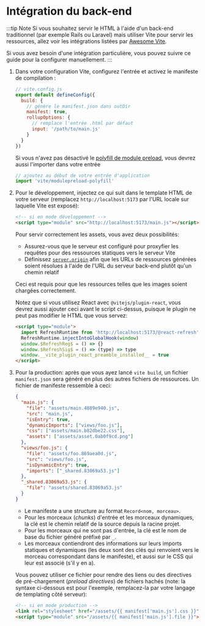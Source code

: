 # Intégration du back-end

:::tip Note
Si vous souhaitez servir le HTML à l'aide d'un back-end traditionnel (par exemple Rails ou Laravel) mais utiliser Vite pour servir les ressources, allez voir les intégrations listées par [Awesome Vite](https://github.com/vitejs/awesome-vite#integrations-with-backends).

Si vous avez besoin d'une intégration particulière, vous pouvez suivre ce guide pour la configurer manuellement.
:::

1. Dans votre configuration Vite, configurez l'entrée et activez le manifeste de compilation :

   ```js
   // vite.config.js
   export default defineConfig({
     build: {
       // génère le manifest.json dans outDir
       manifest: true,
       rollupOptions: {
         // remplace l'entrée .html par défaut
         input: '/path/to/main.js'
       }
     }
   })
   ```

   Si vous n'avez pas désactivé le [polyfill de module preload](/config/#build-polyfillmodulepreload), vous devrez aussi l'importer dans votre entrée

   ```js
   // ajoutez au début de votre entrée d'application
   import 'vite/modulepreload-polyfill'
   ```

2. Pour le développement, injectez ce qui suit dans le template HTML de votre serveur (remplacez `http://localhost:5173` par l'URL locale sur laquelle Vite est exposé):

   ```html
   <!-- si en mode développement -->
   <script type="module" src="http://localhost:5173/main.js"></script>
   ```

   Pour servir correctement les assets, vous avez deux possibilités:

   - Assurez-vous que le serveur est configuré pour proxyfier les requêtes pour des ressources statiques vers le serveur Vite
   - Définissez [`server.origin`](/config/#server-origin) afin que les URLs de ressources générées soient résolues à l'aide de l'URL du serveur back-end plutôt qu'un chemin relatif

   Ceci est requis pour que les ressources telles que les images soient chargées correctement.

   Notez que si vous utilisez React avec `@vitejs/plugin-react`, vous devrez aussi ajouter ceci avant le script ci-dessus, puisque le plugin ne peut pas modifier le HTML que vous servez:

   ```html
   <script type="module">
     import RefreshRuntime from 'http://localhost:5173/@react-refresh'
     RefreshRuntime.injectIntoGlobalHook(window)
     window.$RefreshReg$ = () => {}
     window.$RefreshSig$ = () => (type) => type
     window.__vite_plugin_react_preamble_installed__ = true
   </script>
   ```

3. Pour la production: après que vous ayez lancé `vite build`, un fichier `manifest.json` sera généré en plus des autres fichiers de ressources. Un fichier de manifeste ressemble à ceci:

   ```json
   {
     "main.js": {
       "file": "assets/main.4889e940.js",
       "src": "main.js",
       "isEntry": true,
       "dynamicImports": ["views/foo.js"],
       "css": ["assets/main.b82dbe22.css"],
       "assets": ["assets/asset.0ab0f9cd.png"]
     },
     "views/foo.js": {
       "file": "assets/foo.869aea0d.js",
       "src": "views/foo.js",
       "isDynamicEntry": true,
       "imports": ["_shared.83069a53.js"]
     },
     "_shared.83069a53.js": {
       "file": "assets/shared.83069a53.js"
     }
   }
   ```

   - Le manifeste a une structure au format `Record<nom, morceau>`.
   - Pour les morceaux (_chunks_) d'entrée et les morceaux dynamiques, la clé est le chemin relatif de la source depuis la racine projet.
   - Pour les morceaux qui ne sont pas d'entrée, la clé est le nom de base du fichier généré préfixé par `_`.
   - Les morceaux contiendront des informations sur leurs imports statiques et dynamiques (les deux sont des clés qui renvoient vers le morceau correspondant dans le manifeste), et aussi sur le CSS qui leur est associé (s'il y en a).

   Vous pouvez utiliser ce fichier pour rendre des liens ou des directives de pré-chargement (_preload directives_) de fichiers hachés (note: la syntaxe ci-dessous est pour l'exemple, remplacez-la par votre langage de templating côté serveur):

   ```html
   <!-- si en mode production -->
   <link rel="stylesheet" href="/assets/{{ manifest['main.js'].css }}" />
   <script type="module" src="/assets/{{ manifest['main.js'].file }}"></script>
   ```
